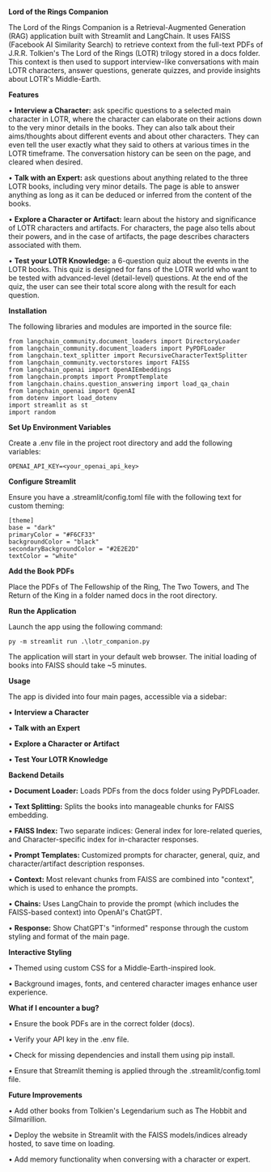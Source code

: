 ****Lord of the Rings Companion****

The Lord of the Rings Companion is a Retrieval-Augmented Generation (RAG) application built with Streamlit and LangChain. It uses FAISS (Facebook AI Similarity Search) to retrieve context from the full-text PDFs of J.R.R. Tolkien's The Lord of the Rings (LOTR) trilogy stored in a docs folder. This context is then used to support interview-like conversations with main LOTR characters, answer questions, generate quizzes, and provide insights about LOTR's Middle-Earth.


**Features**

•	**Interview a Character:** ask specific questions to a selected main character in LOTR, where the character can elaborate on their actions down to the very minor details in the books. They can also talk about their aims/thoughts about different events and about other characters. They can even tell the user exactly what they said to others at various times in the LOTR timeframe. The conversation history can be seen on the page, and cleared when desired.

•	**Talk with an Expert:** ask questions about anything related to the three LOTR books, including very minor details. The page is able to answer anything as long as it can be deduced or inferred from the content of the books.

•	**Explore a Character or Artifact:** learn about the history and significance of LOTR characters and artifacts. For characters, the page also tells about their powers, and in the case of artifacts, the page describes characters associated with them.

•	**Test your LOTR Knowledge:** a 6-question quiz about the events in the LOTR books. This quiz is designed for fans of the LOTR world who want to be tested with advanced-level (detail-level) questions. At the end of the quiz, the user can see their total score along with the result for each question.


**Installation**

The following libraries and modules are imported in the source file:

    from langchain_community.document_loaders import DirectoryLoader
    from langchain_community.document_loaders import PyPDFLoader
    from langchain.text_splitter import RecursiveCharacterTextSplitter
    from langchain_community.vectorstores import FAISS
    from langchain_openai import OpenAIEmbeddings
    from langchain.prompts import PromptTemplate
    from langchain.chains.question_answering import load_qa_chain       
    from langchain_openai import OpenAI
    from dotenv import load_dotenv
    import streamlit as st
    import random


**Set Up Environment Variables**

Create a .env file in the project root directory and add the following variables:

    OPENAI_API_KEY=<your_openai_api_key>


**Configure Streamlit**

Ensure you have a .streamlit/config.toml file with the following text for custom theming:

    [theme]
    base = "dark"
    primaryColor = "#F6CF33"
    backgroundColor = "black"
    secondaryBackgroundColor = "#2E2E2D"
    textColor = "white"


**Add the Book PDFs**

Place the PDFs of The Fellowship of the Ring, The Two Towers, and The Return of the King in a folder named docs in the root directory.


**Run the Application**

Launch the app using the following command:

    py -m streamlit run .\lotr_companion.py

The application will start in your default web browser. The initial loading of books into FAISS should take ~5 minutes.


**Usage**

The app is divided into four main pages, accessible via a sidebar:

•	**Interview a Character**

•	**Talk with an Expert**

•	**Explore a Character or Artifact**

•	**Test Your LOTR Knowledge**


**Backend Details**

•	**Document Loader:** Loads PDFs from the docs folder using PyPDFLoader.

•	**Text Splitting:** Splits the books into manageable chunks for FAISS embedding.

•	**FAISS Index:** Two separate indices: General index for lore-related queries, and Character-specific index for in-character responses.
    
•	**Prompt Templates:** Customized prompts for character, general, quiz, and character/artifact description responses.

•	**Context:** Most relevant chunks from FAISS are combined into "context", which is used to enhance the prompts.

•	**Chains:** Uses LangChain to provide the prompt (which includes the FAISS-based context) into OpenAI's ChatGPT.

•	**Response:** Show ChatGPT's "informed" response through the custom styling and format of the main page.


**Interactive Styling**

•	Themed using custom CSS for a Middle-Earth-inspired look.

•	Background images, fonts, and centered character images enhance user experience.


**What if I encounter a bug?**

•	Ensure the book PDFs are in the correct folder (docs).

•	Verify your API key in the .env file.

•	Check for missing dependencies and install them using pip install.

•	Ensure that Streamlit theming is applied through the .streamlit/config.toml file.


**Future Improvements**

•	Add other books from Tolkien's Legendarium such as The Hobbit and Silmarillion.

•	Deploy the website in Streamlit with the FAISS models/indices already hosted, to save time on loading.

•	Add memory functionality when conversing with a character or expert.
